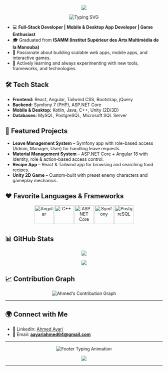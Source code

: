<p align="center">
  <img src="https://capsule-render.vercel.app/api?type=waving&color=36BCF7&height=100&section=header&reversal=true"/>
</p>


<p align="center">
  <img src="https://readme-typing-svg.herokuapp.com?size=30&duration=4000&color=36BCF7&center=true&vCenter=true&lines=Hi%2C+I%27m+Ahmed+%F0%9F%91%8B;Full-Stack+Developer;Learning+New+Things" alt="Typing SVG" />
</p>

- 💻 **Full-Stack Developer | Mobile & Desktop App Developer | Game Enthusiast**
- 🎓 Graduated from **ISAMM (Institut Supérieur des Arts Multimédia de la Manouba)**
- 🚀 Passionate about building scalable web apps, mobile apps, and interactive games.
- 🌱 Actively learning and always experimenting with new tools, frameworks, and technologies.


## 🛠️ Tech Stack

* **Frontend:** React, Angular, Tailwind CSS, Bootstrap, jQuery
* **Backend:** Symfony 7 (PHP), ASP.NET Core
* **Mobile & Desktop:** Kotlin, Java, C++, Unity (2D/3D)
* **Databases:** MySQL, PostgreSQL, Microsoft SQL Server


## 📌 Featured Projects

- **Leave Management System** – Symfony app with role-based access (Admin, Manager, User) for handling leave requests.
- **Material Management System** – ASP.NET Core + Angular 18 with Identity, role & action-based access control.
- **Recipe App** – React & Tailwind app for browsing and searching food recipes.
- **Unity 2D Game** – Custom-built with preset enemy characters and gameplay mechanics.


## ❤️ Favorite Languages & Frameworks  

<p align="center">
  <img src="https://cdn.jsdelivr.net/gh/devicons/devicon/icons/angularjs/angularjs-original.svg" alt="Angular" width="60" height="60"/>
  <img src="https://cdn.jsdelivr.net/gh/devicons/devicon/icons/cplusplus/cplusplus-original.svg" alt="C++" width="60" height="60"/>
  <img src="https://cdn.jsdelivr.net/gh/devicons/devicon/icons/dotnetcore/dotnetcore-original.svg" alt="ASP.NET Core" width="60" height="60"/>
  <img src="https://cdn.jsdelivr.net/gh/devicons/devicon/icons/symfony/symfony-original.svg" alt="Symfony" width="60" height="60"/>
  <img src="https://cdn.jsdelivr.net/gh/devicons/devicon/icons/postgresql/postgresql-original.svg" alt="PostgreSQL" width="60" height="60"/>
</p>


## 📊 GitHub Stats

<p align="center">
  <img src="https://github-readme-stats.vercel.app/api?username=Ahmed-Ayari&show_icons=true&theme=tokyonight"/>
</p>

<p align="center">
  <img src="https://github-readme-stats.vercel.app/api/top-langs/?username=Ahmed-Ayari&layout=compact&theme=tokyonight"/>
</p>

## 📈 Contribution Graph  

<p align="center">
  <img src="https://github-readme-activity-graph.vercel.app/graph?username=Ahmed-Ayari&theme=tokyo-night&hide_border=true" alt="Ahmed's Contribution Graph" />
</p>

---

## 🌍 Connect with Me

* 💼 LinkedIn: [Ahmed Ayari](https://www.linkedin.com/in/ahmed-ayari-767102266/)
* 📧 Email: **[aayariahmed64@gmail.com](mailto:aayariahmed64@gmail.com)**

---

<p align="center">
  <img src="https://readme-typing-svg.herokuapp.com?size=25&duration=4000&color=36BCF7&center=true&vCenter=true&lines=%E2%9C%A8+Code%2C+Create%2C+Innovate.+%F0%9F%8C%A8" alt="Footer Typing Animation" />
</p>


<p align="center">
  <img src="https://capsule-render.vercel.app/api?type=waving&color=36BCF7&height=100&section=footer"/>
</p>


---

